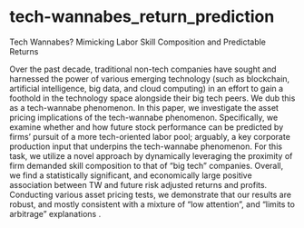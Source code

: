 # tech-wannabes_return_prediction
Tech Wannabes? Mimicking Labor Skill Composition and Predictable Returns  

Over the past decade, traditional non-tech companies have sought and harnessed the power of various emerging technology (such as blockchain, artificial intelligence, big data, and cloud computing) in an effort to gain a foothold in the technology space alongside their big tech peers. We dub this as a tech-wannabe phenomenon. In this paper, we investigate the asset pricing implications of the tech-wannabe phenomenon. Specifically, we examine whether and how future stock performance can be predicted by firms’ pursuit of a more tech-oriented labor pool; arguably, a key corporate production input that underpins the tech-wannabe phenomenon. For this task, we utilize a novel approach by dynamically leveraging the proximity of firm demanded skill composition to that of “big tech” companies. Overall, we find a statistically significant, and economically large positive association between TW and future risk adjusted returns and profits. Conducting various asset pricing tests, we demonstrate that our results are robust, and mostly consistent with a mixture of “low attention”, and “limits to arbitrage” explanations .
